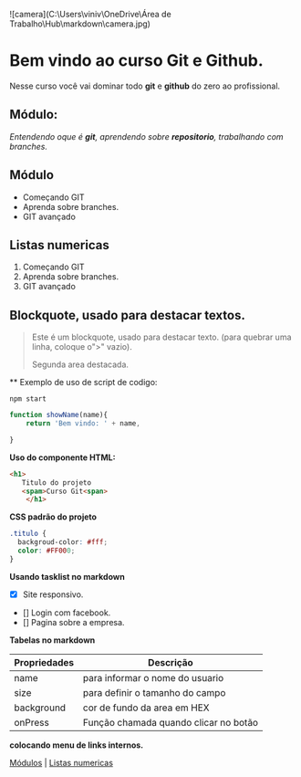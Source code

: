 ![camera](C:\Users\viniv\OneDrive\Área de Trabalho\Hub\markdown\camera.jpg)

# Bem vindo ao curso Git e Github.

Nesse curso você vai dominar todo **git** e **github** do zero ao profissional.

## Módulo:

_Entendendo oque é **git**, aprendendo sobre **repositorio**, trabalhando com branches._

## Módulo

- Começando GIT
- Aprenda sobre branches.
- GIT avançado

## Listas numericas

1. Começando GIT
2. Aprenda sobre branches.
3. GIT avançado

## Blockquote, usado para destacar textos.

> Este é um blockquote, usado para destacar texto.
> (para quebrar uma linha, coloque o">" vazio).
>
> Segunda area destacada.

\*\* Exemplo de uso de script de codigo:

```
npm start
```

```js
function showName(name){
    return 'Bem vindo: ' + name,

}
```

**Uso do componente HTML:**

```html
<h1>
   Titulo do projeto
   <spam>Curso Git<span>
    </h1>
```

**CSS padrão do projeto**

```css
.titulo {
  backgroud-color: #fff;
  color: #FF000;
}
```

**Usando tasklist no markdown**

- [x] Site responsivo.
- [] Login com facebook.
- [] Pagina sobre a empresa.

**Tabelas no markdown**

| Propriedades | Descrição                             |
| ------------ | ------------------------------------- |
| name         | para informar o nome do usuario       |
| size         | para definir o tamanho do campo       |
| background   | cor de fundo da area em HEX           |
| onPress      | Função chamada quando clicar no botão |

**colocando menu de links internos.**

[Módulos](#módulo-1) |
[Listas numericas](#listas-numericas)
